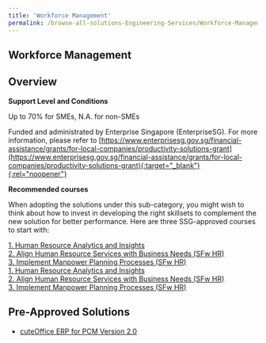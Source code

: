 ```yaml
---
title: 'Workforce Management'
permalink: /browse-all-solutions-Engineering-Services/Workforce-Management
---
```


## Workforce Management
## Overview

**Support Level and Conditions**

Up to 70% for SMEs, N.A. for non-SMEs

Funded and administrated by Enterprise Singapore (EnterpriseSG). For more information, please refer to [https://www.enterprisesg.gov.sg/financial-assistance/grants/for-local-companies/productivity-solutions-grant](https://www.enterprisesg.gov.sg/financial-assistance/grants/for-local-companies/productivity-solutions-grant){:target="_blank"}{:rel="noopener"}

**Recommended courses**

When adopting the solutions under this sub-category, you might wish to think about how to invest in developing the right skillsets to complement the new solution for better performance. Here are three SSG-approved courses to start with:

<a href='https://courses.enterprisejobskills.gov.sg/Course_Internet/CourseDetail/Human-Resource-Analytics-Insights-Synchronous-elearning-2'  target='_blank' rel='noopener'>1. Human Resource Analytics and Insights</a><br>
<a href='https://courses.enterprisejobskills.gov.sg/Course_Internet/CourseDetail/Align-Human-Resource-Services-Business-Needs-SFw-HR-1'  target='_blank' rel='noopener'>2. Align Human Resource Services with Business Needs (SFw HR)</a><br>
<a href='https://courses.enterprisejobskills.gov.sg/Course_Internet/CourseDetail/Implement-Manpower-Planning-Processes-SFw-HR-1'  target='_blank' rel='noopener'>3. Implement Manpower Planning Processes (SFw HR)</a><br>
<a href='https://courses.enterprisejobskills.gov.sg/Course_Internet/CourseDetail/Human-Resource-Analytics-Insights-Synchronous-elearning-2'  target='_blank' rel='noopener'>1. Human Resource Analytics and Insights</a><br>
<a href='https://courses.enterprisejobskills.gov.sg/Course_Internet/CourseDetail/Align-Human-Resource-Services-Business-Needs-SFw-HR-1'  target='_blank' rel='noopener'>2. Align Human Resource Services with Business Needs (SFw HR)</a><br>
<a href='https://courses.enterprisejobskills.gov.sg/Course_Internet/CourseDetail/Implement-Manpower-Planning-Processes-SFw-HR-1'  target='_blank' rel='noopener'>3. Implement Manpower Planning Processes (SFw HR)</a><br>

## Pre-Approved Solutions

- <a href='/productivity-solutions-grant/solutionrepo/solution2332' target='_blank'>cuteOffice ERP for PCM Version 2.0</a><br>
